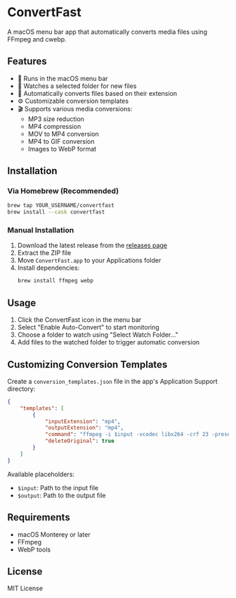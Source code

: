 # ConvertFast

A macOS menu bar app that automatically converts media files using FFmpeg and cwebp.

## Features

- 🔄 Runs in the macOS menu bar
- 📁 Watches a selected folder for new files
- 🎯 Automatically converts files based on their extension
- ⚙️ Customizable conversion templates
- 🎬 Supports various media conversions:
  - MP3 size reduction
  - MP4 compression
  - MOV to MP4 conversion
  - MP4 to GIF conversion
  - Images to WebP format

## Installation

### Via Homebrew (Recommended)

```bash
brew tap YOUR_USERNAME/convertfast
brew install --cask convertfast
```

### Manual Installation

1. Download the latest release from the [releases page](https://github.com/YOUR_USERNAME/ConvertFast/releases)
2. Extract the ZIP file
3. Move `ConvertFast.app` to your Applications folder
4. Install dependencies:
   ```bash
   brew install ffmpeg webp
   ```

## Usage

1. Click the ConvertFast icon in the menu bar
2. Select "Enable Auto-Convert" to start monitoring
3. Choose a folder to watch using "Select Watch Folder..."
4. Add files to the watched folder to trigger automatic conversion

## Customizing Conversion Templates

Create a `conversion_templates.json` file in the app's Application Support directory:

```json
{
    "templates": [
        {
            "inputExtension": "mp4",
            "outputExtension": "mp4",
            "command": "ffmpeg -i $input -vcodec libx264 -crf 23 -preset fast $output",
            "deleteOriginal": true
        }
    ]
}
```

Available placeholders:
- `$input`: Path to the input file
- `$output`: Path to the output file

## Requirements

- macOS Monterey or later
- FFmpeg
- WebP tools

## License

MIT License 